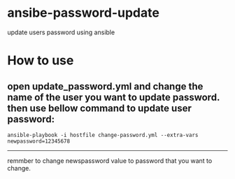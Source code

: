 # ansibe-password-update
update users password using ansible
# How to use
open update_password.yml and change the name of the user you want to update password. then use bellow command to update user password:
--------------------------------------------------------------------------------------
    ansible-playbook -i hostfile change-password.yml --extra-vars newpassword=12345678
--------------------------------------------------------------------------------------        
remmber to change newspassword value to password that you want to change.
